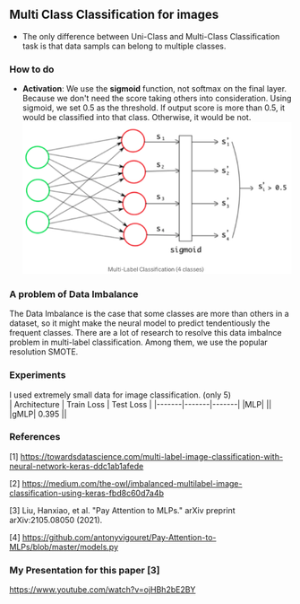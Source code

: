 ## Multi Class Classification for images

- The only difference between Uni-Class and Multi-Class Classification task is that data sampls can belong to multiple classes. </p>

### How to do
- **Activation**: We use the **sigmoid** function, not softmax on the final layer. Because we don't need the score taking others into consideration. Using sigmoid, we set 0.5 as the threshold. If output score is more than 0.5, it would be classified into that class. Otherwise, it would be not.
![](images/1.png)
  

### A problem of Data Imbalance 

The Data Imbalance is the case that some classes are more than others in a dataset, so it might make the neural model to predict tendentiously the frequent classes. There are a lot of research to resolve this data imbalnce problem in multi-label classification. Among them, we use the popular resolution SMOTE.


### Experiments

I used extremely small data for image classification. (only 5)
<br>
| Architecture | Train Loss | Test Loss |
|-------|-------|-------|
|MLP|  ||
|gMLP| 0.395 ||




### References 
[1] https://towardsdatascience.com/multi-label-image-classification-with-neural-network-keras-ddc1ab1afede  

[2] https://medium.com/the-owl/imbalanced-multilabel-image-classification-using-keras-fbd8c60d7a4b  

[3] Liu, Hanxiao, et al. "Pay Attention to MLPs." arXiv preprint arXiv:2105.08050 (2021).  

[4] https://github.com/antonyvigouret/Pay-Attention-to-MLPs/blob/master/models.py

### My Presentation for this paper [3]

https://www.youtube.com/watch?v=ojHBh2bE2BY
